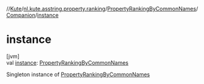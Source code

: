 //[Kute](../../../../index.md)/[nl.kute.asstring.property.ranking](../../index.md)/[PropertyRankingByCommonNames](../index.md)/[Companion](index.md)/[instance](instance.md)

# instance

[jvm]\
val [instance](instance.md): [PropertyRankingByCommonNames](../index.md)

Singleton instance of [PropertyRankingByCommonNames](../index.md)
